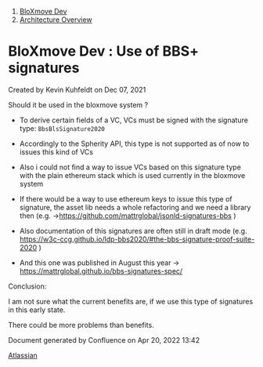 <div id="page">

<div id="main" class="aui-page-panel">

<div id="main-header">

<div id="breadcrumb-section">

1.  <span>[BloXmove Dev](index.html)</span>
2.  <span>[Architecture
    Overview](Architecture-Overview_4492492808.html)</span>

</div>

# <span id="title-text"> BloXmove Dev : Use of BBS+ signatures </span>

</div>

<div id="content" class="view">

<div class="page-metadata">

Created by <span class="author"> Kevin Kuhfeldt</span> on Dec 07, 2021

</div>

<div id="main-content" class="wiki-content group">

Should it be used in the bloxmove system ?

  - To derive certain fields of a VC, VCs must be signed with the
    signature type: `BbsBlsSignature2020`

  - Accordingly to the Spherity API, this type is not supported as of
    now to issues this kind of VCs

  - Also i could not find a way to issue VCs based on this signature
    type with the plain ethereum stack which is used currently in the
    bloxmove system

  - If there would be a way to use ethereum keys to issue this type of
    signature, the asset lib needs a whole refactoring and we need a
    library then (e.g.
    →<https://github.com/mattrglobal/jsonld-signatures-bbs> )

  - Also documentation of this signatures are often still in draft mode
    (e.g.
    <https://w3c-ccg.github.io/ldp-bbs2020/#the-bbs-signature-proof-suite-2020>
    )

  - And this one was published in August this year →
    <https://mattrglobal.github.io/bbs-signatures-spec/>

Conclusion:

I am not sure what the current benefits are, if we use this type of
signatures in this early state.

There could be more problems than benefits.

</div>

</div>

</div>

<div id="footer" data-role="contentinfo">

<div class="section footer-body">

Document generated by Confluence on Apr 20, 2022 13:42

<div id="footer-logo">

[Atlassian](http://www.atlassian.com/)

</div>

</div>

</div>

</div>
